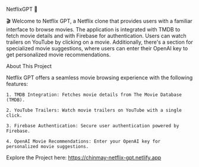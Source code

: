 NetflixGPT 🚀

🎬 Welcome to Netflix GPT, a Netflix clone that provides users with a familiar interface to browse movies. The application is integrated with TMDB to fetch movie details and with Firebase for authentication. Users can watch trailers on YouTube by clicking on a movie. Additionally, there's a section for specialized movie suggestions, where users can enter their OpenAI key to get personalized movie recommendations.

About This Project

Netflix GPT offers a seamless movie browsing experience with the following features:

    1. TMDB Integration: Fetches movie details from The Movie Database (TMDB).

    2. YouTube Trailers: Watch movie trailers on YouTube with a single click.

    3. Firebase Authentication: Secure user authentication powered by Firebase.

    4. OpenAI Movie Recommendations: Enter your OpenAI key for personalized movie suggestions.

Explore the Project here: https://chinmay-netflix-gpt.netlify.app
